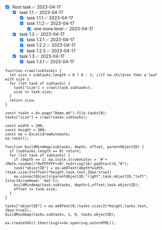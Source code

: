 - [x] Root task ✅ 2023-04-17
    - [x] task 1.1 ✅ 2023-04-17
	    - [x] task 1.1.1 ✅ 2023-04-17
	    - [x] task 1.1.2 ✅ 2023-04-17
		    - [x] one more level ✅ 2023-04-17
    - [x] task 1.2 ✅ 2023-04-17
        - [x] task 1.2.1 ✅ 2023-04-17
        - [x] task 1.2.2 ✅ 2023-04-17
        - [x] task 1.2.3 ✅ 2023-04-17
    - [x] task 1.3 ✅ 2023-04-17
        - [x] task 1.3.1 ✅ 2023-04-17

```dataviewjs
function crawl(subtasks) {
  let size = subtasks.length > 0 ? 0 : 1; //if no children then a leaf with size 1
  for (let task of subtasks) {
    task["size"] = crawl(task.subtasks);
    size += task.size;
  }
  return size;
}

const tasks = dv.page("Demo.md").file.tasks[0];
tasks["size"] = crawl(tasks.subtasks);

const width = 200;
const height = 300;
const ea = ExcalidrawAutomate;
ea.reset();

function buildMindmap(subtasks, depth, offset, parentObjectID) {
  if (subtasks.length == 0) return;
  for (let task of subtasks) {
    if (depth == 1) ea.style.strokeColor = '#'+(Math.random()*0xFFFFFF<<0).toString(16).padStart(6,"0");
    task["objectID"] = ea.addText(depth*width,(task.size/2+offset)*height,task.text,{box:true})
    ea.connectObjects(parentObjectID,"right",task.objectID,"left",{startArrowHead: 'dot'});
    buildMindmap(task.subtasks, depth+1,offset,task.objectID);
    offset += task.size;
  }
}

tasks["objectID"] = ea.addText(0,(tasks.size/2)*height,tasks.text,{box:true});    
buildMindmap(tasks.subtasks, 1, 0, tasks.objectID);

ea.createSVG().then((svg)=>dv.span(svg.outerHTML));
```
